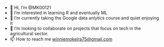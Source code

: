 - 👋 Hi, I’m @MK00121
- 👀 I’m interested in learning R and eventually ML
- 🌱 I’m currently taking the Google data anlytics course and quiet enjoying it
- 💞️ I’m looking to collaborate on projects that focus on tech in the agricultural sector.
- 📫 How to reach me winniemokeira75@gmail.com

<!---
MK00121/MK00121 is a ✨ special ✨ repository because its `README.md` (this file) appears on your GitHub profile.
You can click the Preview link to take a look at your changes.
--->
